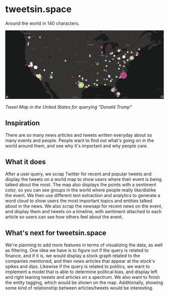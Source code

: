 # tweetsin.space
Around the world in 140 characters.

!["Donald Trump Tweet Map](https://raw.githubusercontent.com/amanjaiman/tweetsinspace/master/assets/tweet_map.PNG)
<p style="margin: 0 auto"><i>Tweet Map in the United States for querying "Donald Trump"</i></p>

## Inspiration
There are so many news articles and tweets written everyday about so many events and people. People want to find out what's going on in the world around them, and see why it's important and why people care.
## What it does
After a user query, we scrap Twitter for recent and popular tweets and display the tweets on a world map to show users where their event is being talked about the most. The map also displays the points with a sentiment color, so you can see groups in the world where people really like/dislike the event. We then use different text extraction and analytics to generate a word cloud to show users the most important topics and entities talked about in the news. We also scrap the newsapi for recent news on the event, and display them and tweets on a timeline, with sentiment attached to each article so users can see how others feel about the event.
## What's next for tweetsin.space
We're planning to add more features in terms of visualizing the data, as well as filtering. One idea we have is to figure out if the query is related to finance, and if it is, we would display a stock graph related to the companies mentioned, and then news articles that appear at the stock's spikes and dips. Likewise if the query is related to politics, we want to implement a model that is able to determine political bias, and display left and right leaning tweets and articles on a spectrum.
We also want to finish the entity tagging, which would be shown on the map. Additionally, showing some kind of relationship between articles/tweets would be interesting.

